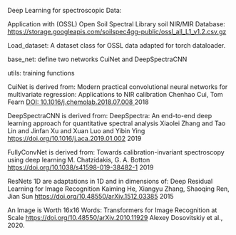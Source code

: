 Deep Learning for spectroscopic Data:

Application with (OSSL) Open Soil Spectral Library soil NIR/MIR Database: 
https://storage.googleapis.com/soilspec4gg-public/ossl_all_L1_v1.2.csv.gz

Load_dataset:
A dataset class for OSSL data adapted for torch dataloader.

base_net:
define two networks CuiNet and DeepSpectraCNN

utils:
training functions



CuiNet is derived from:
Modern practical convolutional neural networks for multivariate regression: Applications to NIR calibration
Chenhao Cui, Tom Fearn
[DOI: 10.1016/j.chemolab.2018.07.008 ](https://doi.org/10.1016/j.chemolab.2018.07.008)
2018


DeepSpectraCNN is derived from:
DeepSpectra: An end-to-end deep learning approach for quantitative spectral analysis
Xiaolei Zhang and Tao Lin and Jinfan Xu and Xuan Luo and Yibin Ying
https://doi.org/10.1016/j.aca.2019.01.002
2019

FullyConvNet is derived from:
Towards calibration-invariant spectroscopy using deep learning
M. Chatzidakis, G. A. Botton
https://doi.org/10.1038/s41598-019-38482-1
2019

ResNets 1D are adaptations in 1D and in dimensions of:
Deep Residual Learning for Image Recognition
Kaiming He, Xiangyu Zhang, Shaoqing Ren, Jian Sun
https://doi.org/10.48550/arXiv.1512.03385
2015

 
An Image is Worth 16x16 Words: Transformers for Image Recognition at Scale
https://doi.org/10.48550/arXiv.2010.11929
Alexey Dosovitskiy et al.,
2020.
